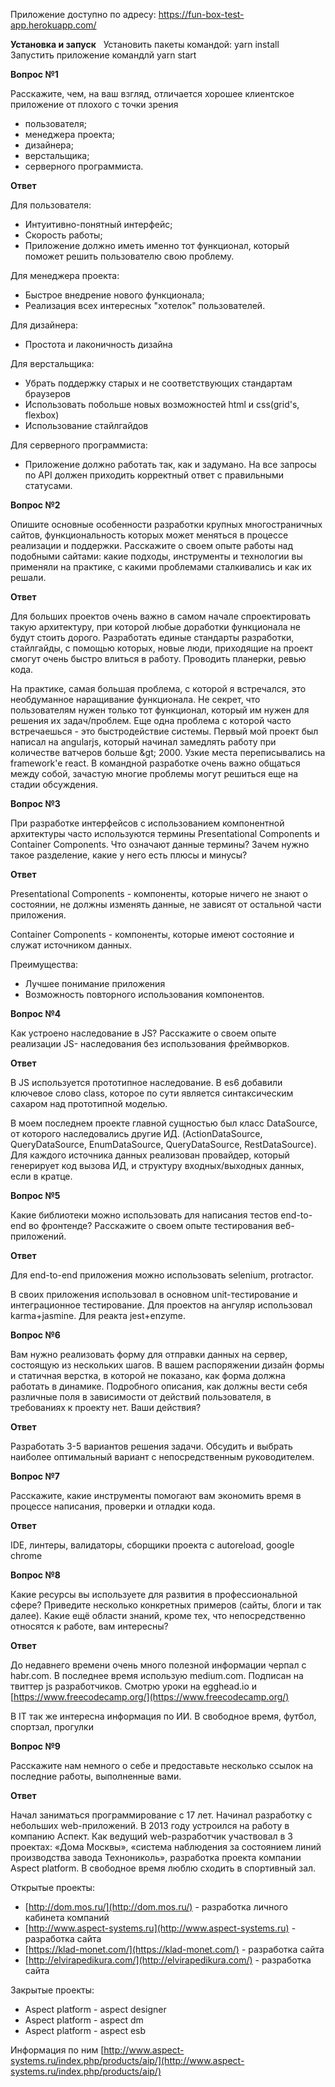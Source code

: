 Приложение доступно по адресу: https://fun-box-test-app.herokuapp.com/ &nbsp;

**Установка и запуск** &nbsp;
Установить пакеты командой: yarn install &nbsp;
Запустить приложение командлй yarn start &nbsp;


**Вопрос №1**

Расскажите, чем, на ваш взгляд, отличается хорошее клиентское приложение от плохого с точки зрения

- пользователя;
- менеджера проекта;
- дизайнера;
- верстальщика;
- серверного программиста.

**Ответ**

Для пользователя:

- Интуитивно-понятный интерфейс;
- Скорость работы;
- Приложение должно иметь именно тот функционал, который поможет решить пользователю свою проблему.

Для менеджера проекта:

- Быстрое внедрение нового функционала;
- Реализация всех интересных &quot;хотелок&quot; пользователей.

Для дизайнера:

- Простота и лаконичность дизайна

Для верстальщика:

- Убрать поддержку старых и не соответствующих стандартам браузеров
- Использовать побольше новых возможностей html и css(grid&#39;s, flexbox)
- Использование стайлгайдов

Для серверного программиста:

- Приложение должно работать так, как и задумано. На все запросы по API должен приходить корректный ответ с правильными статусами.

**Вопрос №2**

Опишите основные особенности разработки крупных многостраничных сайтов, функциональность которых может меняться в процессе реализации и поддержки. Расскажите о своем опыте работы над подобными сайтами: какие подходы, инструменты и технологии вы применяли на практике, с какими проблемами сталкивались и как их решали.

**Ответ**

Для больших проектов очень важно в самом начале спроектировать такую архитектуру, при которой любые доработки функционала не будут стоить дорого. Разработать единые стандарты разработки, стайлгайды, с помощью которых, новые люди, приходящие на проект смогут очень быстро влиться в работу. Проводить планерки, ревью кода.

На практике, самая большая проблема, с которой я встречался, это необдуманное наращивание функционала. Не секрет, что пользователям нужен только тот функционал, который им нужен для решения их задач/проблем. Еще одна проблема с которой часто встречаешься - это быстродействие системы. Первый мой проект был написал на angularjs, который начинал замедлять работу при количестве ватчеров больше \&gt; 2000. Узкие места переписывались на framework&#39;e react. В командной разработке очень важно общаться между собой, зачастую многие проблемы могут решиться еще на стадии обсуждения.

**Вопрос №3**

При разработке интерфейсов с использованием компонентной архитектуры часто используются термины Presentational Сomponents и Сontainer Сomponents. Что означают данные термины? Зачем нужно такое разделение, какие у него есть плюсы и минусы?

**Ответ**

Presentational Сomponents - компоненты, которые ничего не знают о состоянии, не должны изменять данные, не зависят от остальной части приложения.

Сontainer Сomponents - компоненты, которые имеют состояние и служат источником данных.

Преимущества:

- Лучшее понимание приложения
- Возможность повторного использования компонентов.

**Вопрос №4**

Как устроено наследование в JS? Расскажите о своем опыте реализации JS- наследования без использования фреймворков.

**Ответ**

В JS используется прототипное наследование. В es6 добавили ключевое слово class, которое по сути является синтаксическим сахаром над прототипной моделью.

В моем последнем проекте главной сущностью был класс DataSource, от которого наследовались другие ИД. (ActionDataSource, QueryDataSource, EnumDataSource, QueryDataSource, RestDataSource). Для каждого источника данных реализован провайдер, который генерирует код вызова ИД, и структуру входных/выходных данных, если в кратце.

**Вопрос №5**

Какие библиотеки можно использовать для написания тестов end-to-end во фронтенде? Расскажите о своем опыте тестирования веб-приложений.

**Ответ**

Для end-to-end приложения можно использовать selenium, protractor.

В своих приложения использовал в основном unit-тестирование и интеграционное тестирование. Для проектов на ангуляр использовал karma+jasmine. Для реакта jest+enzyme.

**Вопрос №6**

Вам нужно реализовать форму для отправки данных на сервер, состоящую из нескольких шагов. В вашем распоряжении дизайн формы и статичная верстка, в которой не показано, как форма должна работать в динамике. Подробного описания, как должны вести себя различные поля в зависимости от действий пользователя, в требованиях к проекту нет. Ваши действия?

**Ответ**

Разработать 3-5 вариантов решения задачи. Обсудить и выбрать наиболее оптимальный вариант с непосредственным руководителем.

**Вопрос №7**

Расскажите, какие инструменты помогают вам экономить время в процессе написания, проверки и отладки кода.

**Ответ**

IDE, линтеры, валидаторы, сборщики проекта c autoreload, google chrome

**Вопрос №8**

Какие ресурсы вы используете для развития в профессиональной сфере? Приведите несколько конкретных примеров (сайты, блоги и так далее). Какие ещё области знаний, кроме тех, что непосредственно относятся к работе, вам интересны?

**Ответ**

До недавнего времени очень много полезной информации черпал с habr.com. В последнее время использую medium.com. Подписан на твиттер js разработчиков. Смотрю уроки на egghead.io и [https://www.freecodecamp.org/](https://www.freecodecamp.org/)

В IT так же интересна информация по ИИ. В свободное время, футбол, спортзал, прогулки

**Вопрос №9**

Расскажите нам немного о себе и предоставьте несколько ссылок на последние работы, выполненные вами.

**Ответ**

Начал заниматься программирование с 17 лет. Начинал разработку с небольших web-приложений. В 2013 году устроился на работу в компанию Аспект. Как ведущий web-разработчик участвовал в 3 проектах: «Дома Москвы», «система наблюдения за состоянием линий производства завода Технониколь», разработка проекта компании Aspect platform. В свободное время люблю сходить в спортивный зал.

Открытые проекты:

- [http://dom.mos.ru/](http://dom.mos.ru/) - разработка личного кабинета компаний
- [http://www.aspect-systems.ru](http://www.aspect-systems.ru) - разработка сайта
- [https://klad-monet.com/](https://klad-monet.com/) - разработка сайта
- [http://elvirapedikura.com/](http://elvirapedikura.com/) - разработка сайта

Закрытые проекты:

- Aspect platform - aspect designer
- Aspect platform - aspect dm
- Aspect platform - aspect esb

Информация по ним [http://www.aspect-systems.ru/index.php/products/aip/](http://www.aspect-systems.ru/index.php/products/aip/)